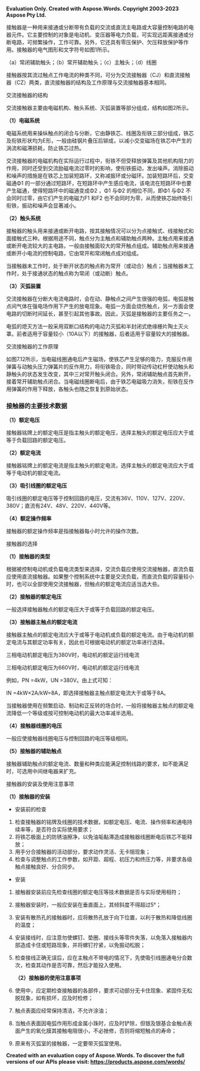 ﻿**Evaluation Only. Created with Aspose.Words. Copyright 2003-2023 Aspose Pty Ltd.**

接触器是一种用来接通或分断带有负载的交流或直流主电路或大容量控制电路的电器元件。它主要控制的对象是电动机、变压器等电力负载，可实现远距离接通或分断电路，可频繁操作，工作可靠。另外，它还具有零压保护、欠压释放保护等作用。接触器的电气图形和文字符号如图1所示。

（a）常闭辅助触头；（b）常开辅助触头；（c）主触头；（d）线圈

接触器按其流过触点工作电流的种类不同，可分为交流接触器（CJ）和直流接触器（CZ）两类，直流接触器的结构及工作原理与交流接触器基本相同。

交流接触器的结构

交流接触器主要由电磁机构、触头系统、灭弧装置等部分组成，结构如图2所示。

**（1）电磁系统**

电磁系统用来操纵触点的闭合与分断，它由静铁芯、线圈及衔铁三部分组成，铁芯及衔铁形状均为E形，一般由硅钢片叠压后铆成，以减小交变磁场在铁芯中产生的涡流和磁滞损耗，防止铁芯过热。

交流接触器的电磁机构在实际运行过程中，衔铁不但受释放弹簧及其他机构阻力的作用，同时还受到交流励磁电流过零时的影响，使衔铁振动，发出噪声。消除振动和噪声的措施是在铁芯上加装短路环，又称减振环或分磁环。加装短路环后，交变磁通Φ1 的一部分通过短路环，在短路环中产生感应电流，该电流在短路环中也要产生磁通，使得短路环中的磁通变成Φ2 ，Φ1 与Φ2 的相位不同，即Φ1 与Φ2 不会同时过零，由它们产生的电磁力F1 和F2 也不会同时为零，从而使铁芯始终吸引衔铁，振动和噪声会显著减小。

**（2）触头系统**

接触器的触头用来接通或断开电路，按其接触情况可以分为点接触式、线接触式和面接触式三种。根据用途不同，触点分为主触点和辅助触点两种。主触点用来接通或断开电流较大的主电路，一般由接触面较大的常开触点组成。辅助触点用来接通或断开小电流的控制电路，它由常开和常闭触点成对组成。

当接触器未工作时，处于断开状态的触点称为常开（或动合）触点；当接触器未工作时，处于接通状态的触点称为常闭（或动断）触点。

**（3）灭弧装置**

交流接触器在分断大电流电路时，会在动、静触点之间产生很强的电弧，电弧是触点间气体在强电场作用下产生的放电现象。电弧一方面会烧伤触点，另一方面会使电路的切断时间延长，甚至引起其他事故。因此，灭弧是接触器的主要任务之一。

电弧的熄灭方法一般采用双断口结构的电动力灭弧和半封闭式绝缘栅片陶土灭火罩。前者适用于容量较小（10A以下）的接触器，后者适用于容量较大的接触器。

交流接触器的工作原理

如图7.12所示，当电磁线圈通电后产生磁场，使铁芯产生足够的吸力，克服反作用弹簧与动触头压力弹簧片的反作用力，将衔铁吸合，同时带动传动杠杆使动触头和静触头的状态发生改变，其中三对常开触头闭合。另外，常闭辅助触点首先断开，接着常开辅助触点闭合。当电磁线圈断电后，由于铁芯电磁吸力消失，衔铁在反作用弹簧的作用下释放，各触头也随之恢复到原始状态。

### **接触器的主要技术数据**
**（1）额定电压**

接触器铭牌上的额定电压是指主触头的额定电压，选择主触头的额定电压应大于或等于负载回路的额定电压。

**（2）额定电流**

接触器铭牌上的额定电流是指主触头的额定电流，选择主触头的额定电流应大于或等于电动机的额定电流。

**（3）吸引线圈的额定电压**

吸引线圈的额定电压等于控制回路的电压，交流有36V、110V、127V、220V、380V；直流有24V、48V、220V、440V等。

**（4）额定操作频率**

接触器的额定操作频率是指接触器每小时允许的操作次数。

接触器的选择

**（1）接触器的类型**

根据被控制电动机或负载电流类型来选择，交流负载应使用交流接触器，直流负载应使用直流接触器。如果整个控制系统中主要是交流负载，而直流负载的容量较小时，也可以全部使用交流接触器，但触点的额定电流应适当选大些。

**（2）接触器的额定电压**

一般选择接触器触点的额定电压大于或等于负载回路的额定电压。

**（3）接触器主触点的额定电流**

接触器主触点的额定电流应大于或等于电动机或负载的额定电流。由于电动机的额定电流与其额定功率有关，因此也可根据电动机的额定功率进行选择。

三相电动机额定电压为380V时，电动机的额定运行线电流

三相电动机额定电压为660V时，电动机的额定运行线电流

例如，PN =4kW，UN =380V。由上式可知：

IN =4kW×2A/kW=8A，即选择接触器主触点额定电流大于或等于8A。

当接触器使用在频繁启动、制动和正反转的场合时，一般将接触器主触点的额定电流降低一个等级或按可控制电动机的最大功率减半选用。

**（4）接触器线圈的电压**

一般应使接触器线圈电压与控制回路的电压等级相同。

**（5）接触器的辅助触点**

接触器辅助触点的额定电流、数量和种类应能满足控制线路的要求，如不能满足时，可选用中间继电器来扩充。

接触器的安装及使用注意事项

**（1）接触器的安装**

- 安装前的检查
1. 检查接触器的铭牌及线圈的技术数据，如额定电压、电流、操作频率和通电持续率等，是否符合实际使用要求；
1. 将铁芯极面上的防锈油擦净，以免油垢黏滞造成接触器线圈断电后铁芯不能释放；
1. 用手分合接触器的活动部分，要求动作灵活、无卡阻现象；
1. 检查与调整触点的工作参数，如开距、超程、初压力和终压力等，并要求各级触点接触良好、分合同步。
- 安装
1. 接触器安装前应先检查线圈的额定电压等技术数据是否与实际使用相符；
1. 接触器安装时，一般应安装在垂直面上，其倾斜度不得超过5°；
1. 安装有散热孔的接触器时，应将散热孔放于向下位置，以利于散热和降低线圈的温度；
1. 安装接线时，应注意勿使螺钉、垫圈、接线头等零件失落，以免落入接触器内部造成卡住或短路现象，并将螺钉拧紧，以免振动松脱；
1. 检查接线正确无误后，应在主触点不带电的情况下，先使吸引线圈通电分合数次，检查其动作是否可靠，然后才能投入使用。

   **（2）接触器的使用注意事项**

1. 使用中，应定期检查接触器的各部件，要求可动部分无卡住现象、紧固件无松脱现象，如有损坏，应及时检修；
1. 触点表面应经常保持清洁，不允许涂油；
1. 当触点表面因电弧作用形成金属小珠时，应及时铲除，但银及银基合金触点表面产生的氧化膜其接触电阻很小，不必挫修，否则将缩短触点的寿命；
1. 原来有灭弧室的接触器，一定要带灭弧室使用。

**Created with an evaluation copy of Aspose.Words. To discover the full versions of our APIs please visit: https://products.aspose.com/words/**
